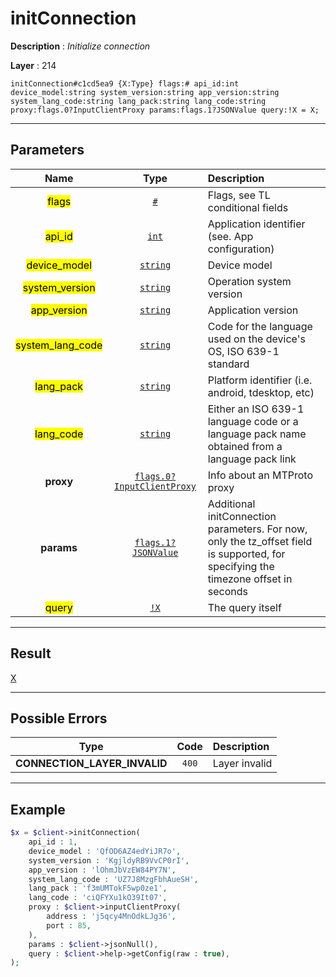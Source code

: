 # initConnection

**Description** : *Initialize connection*

**Layer** : 214

```tl
initConnection#c1cd5ea9 {X:Type} flags:# api_id:int device_model:string system_version:string app_version:string system_lang_code:string lang_pack:string lang_code:string proxy:flags.0?InputClientProxy params:flags.1?JSONValue query:!X = X;
```

---

## Parameters

| Name | Type | Description |
| :---: | :---: | :--- |
| <mark>flags</mark> | [`#`](type/#) | Flags, see TL conditional fields |
| <mark>api_id</mark> | [`int`](type/int) | Application identifier (see. App configuration) |
| <mark>device_model</mark> | [`string`](type/string) | Device model |
| <mark>system_version</mark> | [`string`](type/string) | Operation system version |
| <mark>app_version</mark> | [`string`](type/string) | Application version |
| <mark>system_lang_code</mark> | [`string`](type/string) | Code for the language used on the device's OS, ISO 639-1 standard |
| <mark>lang_pack</mark> | [`string`](type/string) | Platform identifier (i.e. android, tdesktop, etc) |
| <mark>lang_code</mark> | [`string`](type/string) | Either an ISO 639-1 language code or a language pack name obtained from a language pack link |
| **proxy** | [`flags.0?InputClientProxy`](type/InputClientProxy) | Info about an MTProto proxy |
| **params** | [`flags.1?JSONValue`](type/JSONValue) | Additional initConnection parameters. For now, only the tz_offset field is supported, for specifying the timezone offset in seconds |
| <mark>query</mark> | [`!X`](type/X) | The query itself |

---

## Result

[X](type/X)

---

## Possible Errors

| Type | Code | Description |
| :---: | :---: | :--- |
| **CONNECTION_LAYER_INVALID** | `400` | Layer invalid |

---

## Example

```php
$x = $client->initConnection(
	api_id : 1,
	device_model : 'QfOD6AZ4edYiJR7o',
	system_version : 'KgjldyRB9VvCP0rI',
	app_version : 'lOhmJbVzEW84PY7N',
	system_lang_code : 'UZ7J8MzgFbhAueSH',
	lang_pack : 'f3mUMTokF5wp0ze1',
	lang_code : 'ciQFYXu1kO39It07',
	proxy : $client->inputClientProxy(
		address : 'j5qcy4MnOdkLJg36',
		port : 85,
	),
	params : $client->jsonNull(),
	query : $client->help->getConfig(raw : true),
);
```